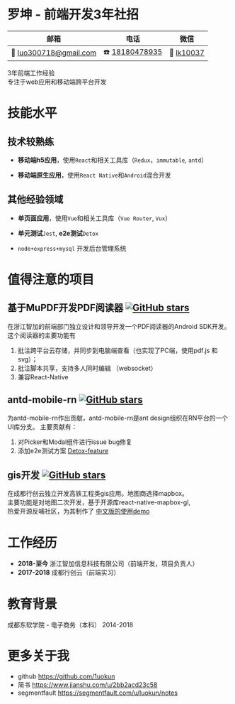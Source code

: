 # 罗坤 - 前端开发3年社招


|邮箱|电话|微信|
|----|----|----|
|📮 luo300718@gmail.com|☎️ [18180478935](tel:18180478935)|💚 [lk10037](http://luokun.oss-cn-hangzhou.aliyuncs.com/resume/lk10037.jpg)|

3年前端工作经验 <br/>
专注于web应用和移动端跨平台开发 


# 技能水平

## 技术较熟练

 - **移动端h5应用**，使用`React`和相关工具库（`Redux`，`immutable`, `antd`）

 - **移动端原生应用**，使用`React Native`和`Android`混合开发  

## 其他经验领域

 - **单页面应用**，使用`Vue`和相关工具库（`Vue Router`, `Vux`）

 - **单元测试**`Jest`, **e2e测试**`Detox ` 

 - `node+express+mysql` 开发后台管理系统

# 值得注意的项目

## 基于MuPDF开发PDF阅读器 [![GitHub stars](https://img.shields.io/badge/预览照-PDF阅读器-red)](http://luokun.oss-cn-hangzhou.aliyuncs.com/resume/pdf%E9%98%85%E8%AF%BB%E5%99%A8.jpg)
在浙江智加的前端部门独立设计和领导开发一个PDF阅读器的Android SDK开发。<br/>
这个阅读器的主要功能有 <br/>
 1. 批注跨平台云存储，并同步到电脑端查看（也实现了PC端，使用pdf.js 和 svg）；
 2. 批注脚本共享，支持多人同时编辑 （websocket）
 3. 兼容React-Native

## antd-mobile-rn [![GitHub stars](https://img.shields.io/github/stars/ant-design/ant-design-mobile-rn.svg?style=social&label=Star&maxAge=2592000)](https://GitHub.com/ant-design/ant-design-mobile-rn)
为antd-mobile-rn作出贡献，antd-mobile-rn是ant design组织在RN平台的一个UI库分支。
主要贡献有：<br/>
 1. 对Picker和Modal组件进行issue bug修复
 2. 添加e2e测试方案 [Detox-feature](https://github.com/ant-design/ant-design-mobile-rn/pull/778#issuecomment-607599827)

## gis开发 [![GitHub stars](https://img.shields.io/github/stars/1uokun/react-native-mapbox-demo.svg?style=social&label=Star&maxAge=2592000)](https://GitHub.com/1uokun/react-native-mapbox-demo)
在成都行创云独立开发高铁工程类gis应用。地图商选择mapbox。<br/>
主要功能是对地图二次开发，基于开源库react-native-mapbox-gl,<br/>
热爱开源反哺社区，为其制作了 [中文版的使用demo](https://github.com/1uokun/react-native-mapbox-demo)


# 工作经历
 - **2018-至今** 浙江智加信息科技有限公司（前端开发，项目负责人）<br/>
 - **2017-2018** 成都行创云（前端实习）

# 教育背景
成都东软学院 - 电子商务（本科） 2014-2018

# 更多关于我
 - github https://github.com/1uokun
 - 简书 https://www.jianshu.com/u/2bb2acd23c58
 - segmentfault https://segmentfault.com/u/luokun/notes
